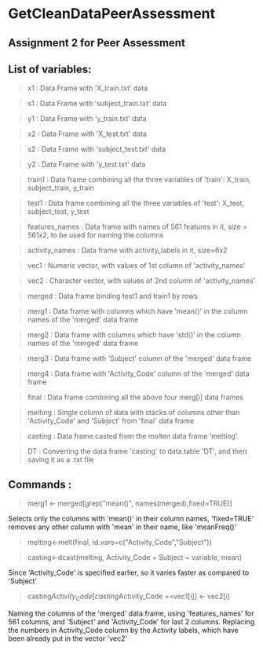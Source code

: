 GetCleanDataPeerAssessment
==========================

Assignment 2 for Peer Assessment
--------------------------------

List of variables:
------------------
> x1			   : 
Data Frame with 'X_train.txt' data

> s1			   : 
Data Frame with 'subject_train.txt' data

> y1			   : 
Data Frame with 'y_train.txt' data

> x2			   : 
Data Frame with 'X_test.txt' data

> s2			   : 
Data Frame with 'subject_test.txt' data

> y2			   : 
Data Frame with 'y_test.txt' data


> train1 		   : 
Data frame combining all the three variables of 'train': X_train, subject_train, y_train

> test1 		   : 
Data frame combining all the three variables of 'test': X_test, subject_test, y_test

> features_names : 
Data frame with names of 561 features in it, size = 561x2, to be used for naming the columns

> activity_names : 
Data frame with activity_labels in it, size=6x2

> vec1	       : 
Numeric vector, with values of 1st column of 'activity_names'

> vec2	       : 
Character vector, with values of 2nd column of 'activity_names'

> merged 		   : 
Data frame binding test1 and train1 by rows


> merg1		   : 
Data frame with columns which have 'mean()' in the column names of the 'merged' data frame

> merg2		   : 
Data frame with columns which have 'std()' in the column names of the 'merged' data frame

> merg3		   : 
Data frame with 'Subject' column of the 'merged' data frame

> merg4		   : 
Data frame with 'Activity_Code' column of the 'merged' data frame


> final		   : 
Data frame combining all the above four merg[i] data frames

> melting		   : 
Single column of data with stacks of columns other than 'Activity_Code' and 'Subject' from 'final' data frame

> casting		   : 
Data frame casted from the molten data frame 'melting'.

> DT	   		   : 
Converting the data frame 'casting' to data.table 'DT', and then saving it as a .txt file



Commands  :
-----------
> merg1 <- merged[grep("mean()", names(merged),fixed=TRUE)]

Selects only the columns with 'mean()' in their column names, 'fixed=TRUE' removes any other column with 'mean' in their name, like 'meanFreq()'


> melting<-melt(final, id.vars=c("Activity_Code","Subject"))

> casting<-dcast(melting, Activity_Code + Subject ~ variable, mean)

Since 'Activity_Code' is specified earlier, so it varies faster as compared to 'Subject'


> casting$Activity_Code[casting$Activity_Code ==vec1[i]] <- vec2[i]

Naming the columns of the 'merged' data frame, using 'features_names' for 561 columns, and 'Subject' and 'Activity_Code' for last 2 columns.
Replacing the numbers in Activity_Code column by the Activity labels, which have been already put in the vector 'vec2'



